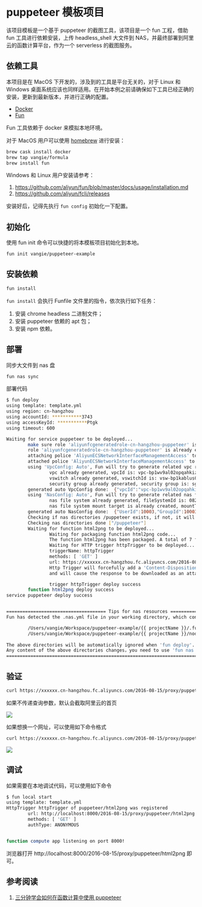 # puppeteer 模板项目

该项目模板是一个基于 puppeteer 的截图工具，该项目是一个 fun 工程，借助 fun 工具进行依赖安装，上传 headless_shell 大文件到 NAS，并最终部署到阿里云的函数计算平台，作为一个 serverless 的截图服务。

## 依赖工具

本项目是在 MacOS 下开发的，涉及到的工具是平台无关的，对于 Linux 和 Windows 桌面系统应该也同样适用。在开始本例之前请确保如下工具已经正确的安装，更新到最新版本，并进行正确的配置。

* [Docker](https://www.docker.com/)
* [Fun](https://github.com/aliyun/fun)

Fun 工具依赖于 docker 来模拟本地环境。

对于 MacOS 用户可以使用 [homebrew](https://brew.sh/) 进行安装：

```bash
brew cask install docker
brew tap vangie/formula
brew install fun
```

Windows 和 Linux 用户安装请参考：

1. https://github.com/aliyun/fun/blob/master/docs/usage/installation.md
2. https://github.com/aliyun/fcli/releases

安装好后，记得先执行 `fun config` 初始化一下配置。

## 初始化

使用 fun init 命令可以快捷的将本模板项目初始化到本地。

```bash
fun init vangie/puppeteer-example
```

## 安装依赖

```bash
fun install
```

`fun install` 会执行 Funfile 文件里的指令，依次执行如下任务：

1. 安装 chrome headless 二进制文件；
2. 安装 puppeteer 依赖的 apt 包；
3. 安装 npm 依赖。

## 部署

同步大文件到 nas 盘

```bash
fun nas sync
```

部署代码

```bash
$ fun deploy
using template: template.yml
using region: cn-hangzhou
using accountId: ***********3743
using accessKeyId: ***********Ptgk
using timeout: 600

Waiting for service puppeteer to be deployed...
        make sure role 'aliyunfcgeneratedrole-cn-hangzhou-puppeteer' is exist
        role 'aliyunfcgeneratedrole-cn-hangzhou-puppeteer' is already exist
        attaching police 'AliyunECSNetworkInterfaceManagementAccess' to role: aliyunfcgeneratedrole-cn-hangzhou-puppeteer
        attached police 'AliyunECSNetworkInterfaceManagementAccess' to role: aliyunfcgeneratedrole-cn-hangzhou-puppeteer
        using 'VpcConfig: Auto', Fun will try to generate related vpc resources automatically
                vpc already generated, vpcId is: vpc-bp1wv9al02opqahkizmvr
                vswitch already generated, vswitchId is: vsw-bp1kablus0jrcdeth8v35
                security group already generated, security group is: sg-bp1h2swzeb5vgjfu6gpo
        generated auto VpcConfig done:  {"vpcId":"vpc-bp1wv9al02opqahkizmvr","vswitchIds":["vsw-bp1kablus0jrcdeth8v35"],"securityGroupId":"sg-bp1h2swzeb5vgjfu6gpo"}
        using 'NasConfig: Auto', Fun will try to generate related nas file system automatically
                nas file system already generated, fileSystemId is: 0825a4a395
                nas file system mount target is already created, mountTargetDomain is: 0825a4a395-rrf16.cn-hangzhou.nas.aliyuncs.com
        generated auto NasConfig done:  {"UserId":10003,"GroupId":10003,"MountPoints":[{"ServerAddr":"0825a4a395-rrf16.cn-hangzhou.nas.aliyuncs.com:/puppeteer","MountDir":"/mnt/auto"}]}
        Checking if nas directories /puppeteer exists, if not, it will be created automatically
        Checking nas directories done ["/puppeteer"]
        Waiting for function html2png to be deployed...
                Waiting for packaging function html2png code...
                The function html2png has been packaged. A total of 7 files files were compressed and the final size was 2.56 KB
                Waiting for HTTP trigger httpTrigger to be deployed...
                triggerName: httpTrigger
                methods: [ 'GET' ]
                url: https://xxxxxx.cn-hangzhou.fc.aliyuncs.com/2016-08-15/proxy/puppeteer/html2png/
                Http Trigger will forcefully add a 'Content-Disposition: attachment' field to the response header, which cannot be overwritten 
                and will cause the response to be downloaded as an attachment in the browser. This issue can be avoided by using CustomDomain.

                trigger httpTrigger deploy success
        function html2png deploy success
service puppeteer deploy success


===================================== Tips for nas resources ==================================================
Fun has detected the .nas.yml file in your working directory, which contains the local directory:

        /Users/vangie/Workspace/puppeteer-example/{{ projectName }}/.fun/root
        /Users/vangie/Workspace/puppeteer-example/{{ projectName }}/node_modules
  
The above directories will be automatically ignored when 'fun deploy'.
Any content of the above directories changes，you need to use 'fun nas sync' to sync local resources to remote.
===============================================================================================================
```

## 验证

```bash
curl https://xxxxxx.cn-hangzhou.fc.aliyuncs.com/2016-08-15/proxy/puppeteer/html2png/ > screenshot.png
```

如果不传递查询参数，默认会截取阿里云的首页

![](https://img.alicdn.com/tfs/TB11PapuVP7gK0jSZFjXXc5aXXa-897-423.png)

如果想换一个网址，可以使用如下命令格式

```bash
curl https://xxxxxx.cn-hangzhou.fc.aliyuncs.com/2016-08-15/proxy/puppeteer/html2png/?url=http://www.alibaba.com > screenshot.png
```

![](https://img.alicdn.com/tfs/TB18jypuVP7gK0jSZFjXXc5aXXa-692-327.png)

## 调试

如果需要在本地调试代码，可以使用如下命令

```bash
$ fun local start
using template: template.yml
HttpTrigger httpTrigger of puppeteer/html2png was registered
        url: http://localhost:8000/2016-08-15/proxy/puppeteer/html2png
        methods: [ 'GET' ]
        authType: ANONYMOUS


function compute app listening on port 8000!
```

浏览器打开 http://localhost:8000/2016-08-15/proxy/puppeteer/html2png 即可。

## 参考阅读

1. [三分钟学会如何在函数计算中使用 puppeteer](https://yq.aliyun.com/articles/602877)